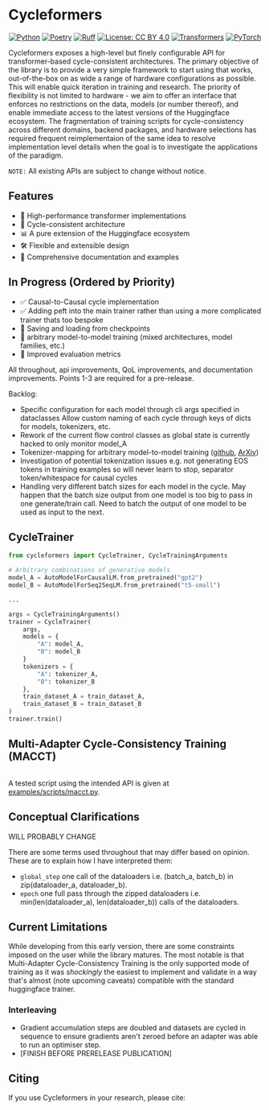 # Cycleformers

<div align="center">

[![Python](https://img.shields.io/badge/python-3.11-blue.svg)](https://www.python.org/downloads/)
[![Poetry](https://img.shields.io/endpoint?url=https://python-poetry.org/badge/v0.json)](https://python-poetry.org/)
[![Ruff](https://img.shields.io/badge/code%20style-ruff-000000.svg)](https://github.com/astral-sh/ruff)
[![License: CC BY 4.0](https://img.shields.io/badge/License-CC%20BY%204.0-lightgrey.svg)](https://creativecommons.org/licenses/by/4.0/)
[![Transformers](https://img.shields.io/badge/🤗_transformers-4.46.1-yellow.svg)](https://github.com/huggingface/transformers)
[![PyTorch](https://img.shields.io/badge/PyTorch-2.4-EE4C2C.svg)](https://pytorch.org/)

<!-- [![Build Status](https://github.com/wrmthorne/cycleformers/workflows/CI-Pipeline/badge.svg)](https://github.com/wrmthorne/cycleformers/actions) -->

</div>

Cycleformers exposes a high-level but finely configurable API for transformer-based cycle-consistent architectures. The primary objective of the library is to provide a very simple framework to start using that works, out-of-the-box on as wide a range of hardware configurations as possible. This will enable quick iteration in training and research. The priority of flexibility is not limited to hardware - we aim to offer an interface that enforces no restrictions on the data, models (or number thereof), and enable immediate access to the latest versions of the Huggingface ecosystem. The fragmentation of training scripts for cycle-consistency across different domains, backend packages, and hardware selections has required frequent reimplementaion of the same idea to resolve implementation level details when the goal is to investigate the applications of the paradigm.

`NOTE:` All existing APIs are subject to change without notice.

## Features

- 🚀 High-performance transformer implementations
- 🔄 Cycle-consistent architecture
- 📊 A pure extension of the Huggingface ecosystem
- 🛠️ Flexible and extensible design
- 📝 Comprehensive documentation and examples

## In Progress (Ordered by Priority)

- ✅ Causal-to-Causal cycle implementation
- ✅ Adding peft into the main trainer rather than using a more complicated trainer thats too bespoke
- 🚧 Saving and loading from checkpoints
- 🚧 arbitrary model-to-model training (mixed architectures, model families, etc.)
- 🚧 Improved evaluation metrics

All throughout, api improvements, QoL improvements, and documentation improvements. Points 1-3 are required for a pre-release.

Backlog:
- Specific configuration for each model through cli args specified in dataclasses
Allow custom naming of each cycle through keys of dicts for models, tokenizers, etc.
- Rework of the current flow control classes as global state is currently hacked to only monitor model_A
- Tokenizer-mapping for arbitrary model-to-model training ([github](https://github.com/explosion/tokenizations/blob/master/note/blog_post.md), [ArXiv](https://arxiv.org/html/2411.00593v1))
- Investigation of potential tokenization issues e.g. not generating EOS tokens in training examples so will never learn to stop, separator token/whitespace for causal cycles
- Handling very different batch sizes for each model in the cycle. May happen that the batch size output from one model is too big to pass in one generate/train call. Need to batch the output of one model to be used as input to the next.

## CycleTrainer

```python
from cycleformers import CycleTrainer, CycleTrainingArguments

# Arbitrary combinations of generative models
model_A = AutoModelForCausalLM.from_pretrained("gpt2")
model_B = AutoModelForSeq2SeqLM.from_pretrained("t5-small")

...

args = CycleTrainingArguments()
trainer = CycleTrainer(
    args, 
    models = {
        "A": model_A,
        "B": model_B
    }
    tokenizers = {
        "A": tokenizer_A,
        "B": tokenizer_B
    },
    train_dataset_A = train_dataset_A,
    train_dataset_B = train_dataset_B
)
trainer.train()
```

## Multi-Adapter Cycle-Consistency Training (MACCT)

```python

```
A tested script using the intended API is given at [examples/scripts/macct.py](https://github.com/wrmthorne/cycleformers/tree/main/examples/scripts/macct.py).


## Conceptual Clarifications

WILL PROBABLY CHANGE

There are some terms used throughout that may differ based on opinion. These are to explain how I have interpreted them:
- `global_step` one call of the dataloaders i.e. (batch_a, batch_b) in zip(dataloader_a, dataloader_b).
- `epoch` one full pass through the zipped dataloaders i.e. min(len(dataloader_a), len(dataloader_b)) calls of the dataloaders.

## Current Limitations

While developing from this early version, there are some constraints imposed on the user while the library matures. The most notable is that Multi-Adapter Cycle-Consistency Training is the only supported mode of training as it was *shockingly* the easiest to implement and validate in a way that's almost (note upcoming caveats) compatible with the standard huggingface trainer.

### Interleaving

- Gradient accumulation steps are doubled and datasets are cycled in sequence to ensure gradients aren't zeroed before an adapter was able to run an optimiser step.
- [FINISH BEFORE PRERELEASE PUBLICATION]

## Citing

If you use Cycleformers in your research, please cite:

```bibtex
```
